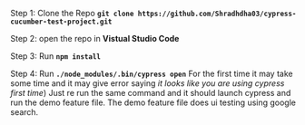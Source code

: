 Step 1: Clone the Repo
**`git clone https://github.com/Shradhdha03/cypress-cucumber-test-project.git`**

Step 2: open the repo in **Vistual Studio Code**

Step 3: Run **`npm install`**

Step 4: Run **`./node_modules/.bin/cypress open`**
For the first time it may take some time and it may give error saying *it looks like you are using cypress first time*)
Just re run the same command and it should launch cypress and run the demo feature file.
The demo feature file does ui testing using google search.
